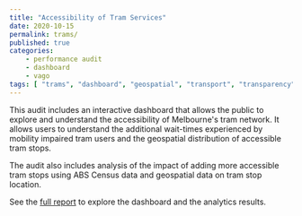 ```yaml
---
title: "Accessibility of Tram Services"
date: 2020-10-15
permalink: trams/
published: true
categories:
    - performance audit
    - dashboard
    - vago
tags: [ "trams", "dashboard", "geospatial", "transport", "transparency" ]
---
```


This audit includes an interactive dashboard that allows the public to explore and understand the accessibility of Melbourne's tram network. It allows users to understand the additional wait-times experienced by mobility impaired tram users and the geospatial distribution of accessible tram stops.

The audit also includes analysis of the impact of adding more accessible tram stops using ABS Census data and geospatial data on tram stop location.

See the [full report](https://www.audit.vic.gov.au/report/accessibility-tram-services?) to explore the dashboard and the analytics results.